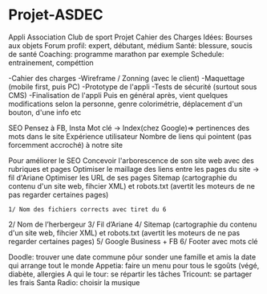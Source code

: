 # Projet-ASDEC
Appli Association Club de sport
Projet Cahier des Charges
 Idées:
 Bourses aux objets
 Forum
 profil: expert, débutant, médium
 Santé: blessure, soucis de santé
 Coaching: programme marathon par exemple
 Schedule: entrainement, compéttion
 
 -Cahier des charges
-Wireframe / Zonning (avec le client)
-Maquettage (mobile first, puis PC)
-Prototype de l'appli
-Tests de sécurité (surtout sous CMS)
-Finalisation de l'appli
Puis en général après, vient quelques modifications selon la personne, genre colorimétrie, déplacement d'un bouton, d'une info etc

SEO
Pensez à FB, Insta
Mot clé -> Index(chez Google)=> pertinences des mots dans le site
Expérience utilisateur
Nombre de liens qui pointent (pas forcemment accroché) à notre site

Pour améliorer le SEO
    Concevoir l'arborescence de son site web avec des rubriques et pages
    Optimiser le maillage des liens entre les pages du site -> fil d'Ariane
    Optimiser les URL de ses pages
    Sitemap (cartographie du contenu d'un site web, fihcier XML) et robots.txt (avertit les moteurs de ne pas regarder certaines pages)
    
    1/ Nom des fichiers corrects avec tiret du 6
2/ Nom de l’herbergeur
3/ Fil d’Ariane
4/ Sitemap (cartographie du contenu d'un site web, fihcier XML) et robots.txt (avertit les moteurs de ne pas regarder certaines pages)
5/ Google Business + FB
6/ Footer avec mots clé



Doodle: trouver une date commune pôur sonder une famille et amis la date qui arrange tout le monde
Appetia: faire un menu pour tous le sgoûts (végé, diabète, allergies
A qui le tour: se répartir les tâches
Tricount: se partager les frais
Santa Radio: choisir la musique
 
